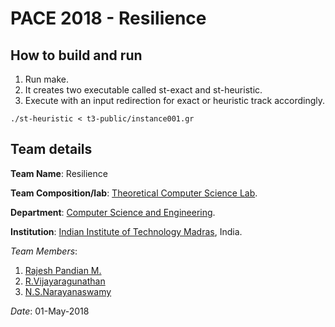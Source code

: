 # PACE 2018 - Resilience
## How to build and run
1. Run make.
2. It creates two executable called st-exact and st-heuristic.
3. Execute with an input redirection for exact or heuristic track accordingly.
```
./st-heuristic < t3-public/instance001.gr
```

## Team details
**Team Name**: Resilience

**Team Composition/lab**: [Theoretical Computer Science Lab](http://theory.cse.iitm.ac.in).

**Department**: [Computer Science and Engineering](http://www.cse.iitm.ac.in).

**Institution**: [Indian Institute of Technology Madras](https://www.iitm.ac.in), India.

*Team Members*:
1. [Rajesh Pandian M.](http://www.cse.iitm.ac.in/~mrprajesh)
2. [R.Vijayaragunathan](https://www.linkedin.com/in/vijayaragunathan-ramamoorthi-a3951986/)
3. [N.S.Narayanaswamy](http://www.cse.iitm.ac.in/~swamy)


*Date*: 01-May-2018


